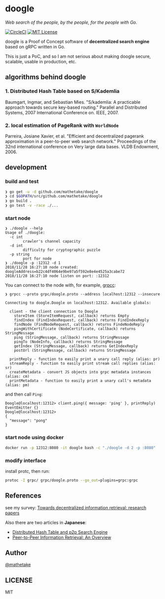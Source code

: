 # doogle 

_Web search of the people, by the people, for the people with Go._

[![CircleCI](https://circleci.com/gh/mathetake/doogle.svg?style=shield)](https://circleci.com/gh/mathetake/doogle)
[![MIT License](http://img.shields.io/badge/license-MIT-blue.svg?style=flat)](LICENSE)


doogle is a Proof of Concept software of __decentralized search engine__ based on gRPC written in Go.

This is just a PoC, and so I am not serious about making doogle secure, scalable, usable in production, etc.


## algorithms behind doogle

### 1. Distributed Hash Table based on S/Kademlia
Baumgart, Ingmar, and Sebastian Mies. "S/kademlia: A practicable approach towards secure key-based routing." Parallel and Distributed Systems, 2007 International Conference on. IEEE, 2007.

### 2. local estimation of PageRank with `WorldNode`
Parreira, Josiane Xavier, et al. "Efficient and decentralized pagerank approximation in a peer-to-peer web search network." Proceedings of the 32nd international conference on Very large data bases. VLDB Endowment, 2006.


## development


### build and test

```bash
❯ go get -u -d github.com/mathetake/doogle
❯ cd $GOPATH/src/github.com/mathetake/doogle
❯ go build .
❯ go test -v -race ./...
```


### start node

```
❯ ./doogle --help
Usage of ./doogle:
  -c int
        crawler's channel capacity
  -d int
        difficulty for cryptographic puzzle
  -p string
        port for node
❯ ./doogle -p :12312 -d 1
2018/11/28 16:27:10 node created: doogleAddress=b22c4df4064e9be97a5f592e8e4e4525a3cabe72
2018/11/28 16:27:10 node listen on port: :12312
```

You can connect to the node with, for example, [grpcc](https://github.com/njpatel/grpcc):

```
❯ grpcc --proto grpc/doogle.proto --address localhost:12312 --insecure

Connecting to doogle.Doogle on localhost:12312. Available globals:

  client - the client connection to Doogle
    storeItem (StoreItemRequest, callback) returns Empty
    findIndex (FindIndexRequest, callback) returns FindIndexReply
    findNode (FindNodeRequest, callback) returns FindeNodeReply
    pingWithCertificate (NodeCertificate, callback) returns StringMessage
    ping (StringMessage, callback) returns StringMessage
    pingTo (NodeInfo, callback) returns StringMessage
    getIndex (StringMessage, callback) returns GetIndexReply
    postUrl (StringMessage, callback) returns StringMessage

  printReply - function to easily print a unary call reply (alias: pr)
  streamReply - function to easily print stream call replies (alias: sr)
  createMetadata - convert JS objects into grpc metadata instances (alias: cm)
  printMetadata - function to easily print a unary call's metadata (alias: pm)
```

and then call `Ping`:

```
Doogle@localhost:12312> client.ping({ message: 'ping' }, printReply)
EventEmitter {}
Doogle@localhost:12312>
{
  "message": "pong"
}
```


### start node using docker

```bash
docker run -p 12312:8080 -it doogle bash -c "./doogle -d 2 -p :8080"
```


### modify interface

install protc,  then run:

```bash
protoc -I grpc/ grpc/doogle.proto --go_out=plugins=grpc:grpc
```

## References

see my survey: [Towards decentralized information retrieval: research papers](https://github.com/mathetake/notes/issues/1)


Also there are two articles in __Japanese__:
- [Distributed Hash Table and p2p Search Engine](https://scrapbox.io/layerx/Distributed_Hash_Table_and_p2p_Search_Engine)
- [Peer-to-Peer Information Retrieval: An Overview](https://scrapbox.io/layerx/%5BWIP%5DPeer-to-Peer_Information_Retrieval:_An_Overview)

## Author

[@mathetake](https://twitter.com/mathetake)

## LICENSE

MIT
